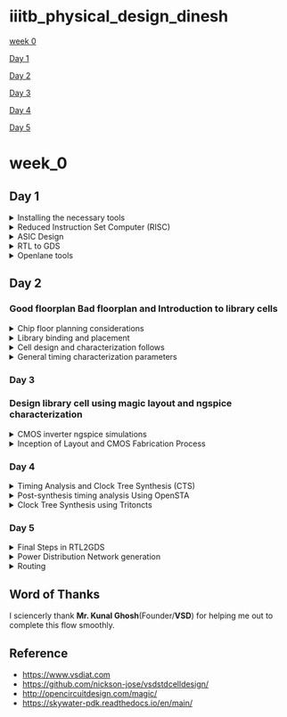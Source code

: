 # iiitb_physical_design_dinesh


[week 0](#week_0)

[Day 1](#day-1)

[Day 2](#day-2)

[Day 3](#day-3)

[Day 4](#day-4)

[Day 5](#day-5)


# week_0

## Day 1

<details>
 <summary> Installing the necessary tools </summary>


### **OpenSTA**

 I installed and built OpenSTA (including the needed packages) using the following commands:
 ```
sudo apt-get install cmake clang gcctcl swig bison flex
git clone https://github.com/The-OpenROAD-Project/OpenSTA.git
cd OpenSTA
mkdir build
cd build
cmake ..
make
```
Below is the screenshot showing sucessful installation:
![image](https://github.com/DINESHIIITB/Dinesh_iiitb_asic/assets/140998565/7ca9dc6e-e1b7-4d38-bcd9-60796a902546)


### **Openlane**

Prior to the installation of the OpenLane install the dependencies and packages using the command shown below :</br>
``` 
sudo apt-get update
sudo apt-get upgrade
sudo apt install -y build-essential python3 python3-venv python3-pip make git
```
Docker Installation :</br>
```
sudo apt install apt-transport-https ca-certificates curl software-properties-common
curl -fsSL https://download.docker.com/linux/ubuntu/gpg | sudo gpg --dearmor -o /usr/share/keyrings/docker-archive-keyring.gpg

echo "deb [arch=amd64 signed-by=/usr/share/keyrings/docker-archive-keyring.gpg] https://download.docker.com/linux/ubuntu $(lsb_release -cs) stable" | sudo tee /etc/apt/sources.list.d/docker.list > /dev/null

sudo apt update
sudo apt install docker-ce docker-ce-cli containerd.io
sudo docker run hello-world

sudo groupadd docker
sudo usermod -aG docker $USER
sudo reboot 


# Check for installation
sudo docker run hello-world
```

**Steps to install OpenLane, PDKs and Tools**</br>
```
cd $HOME
git clone https://github.com/The-OpenROAD-Project/OpenLane
cd OpenLane
make
make test
```
</details>


<details>
 <summary> Reduced Instruction Set Computer (RISC) </summary>


### Reduced Instruction Set Computer (RISC)

RISC-V is an open-source instruction set architecture (ISA).An instruction set architecture defines the set of instructions a processor can execute. RISC-V offers multiple base instruction sets (RV32I, RV64I, etc.) and optional standard extensions (e.g., M for integer multiplication/division, F for single-precision floating-point, D for double-precision floating-point, and more). This modularity allows designers to tailor the architecture to their specific needs.

Compilation: Use a C compiler (e.g., GCC, Clang) to compile the C source code into assembly code. The compiler translates the high-level C code into low-level assembly code that the hardware can understand.

Assembly: Assemble the generated assembly code using an assembler (e.g., GNU Assembler - GAS). The assembler converts the assembly code into machine code, which consists of binary instructions that the hardware can directly execute. The type of instructions depend on what type of hardware it is, if it is risc v then the instructions are also risc v.

Loading: Load the generated executable binary onto the target hardware. This can involve transferring the binary to a microcontroller, FPGA, or other hardware platform via appropriate interfaces (e.g., JTAG, USB, SD card).

Execution on Hardware: Run the program on the target hardware. The hardware's CPU fetches and executes the machine code instructions, carrying out the logic specified in the C source code.


![image](https://github.com/DINESHIIITB/iiitb_physical_design_dinesh/assets/140998565/f3d963b3-c93e-4e94-9d33-a852e837ab47)

![image](https://github.com/DINESHIIITB/iiitb_physical_design_dinesh/assets/140998565/c08f0252-fc86-4b41-868f-327212a3da2b)

</details>

<details>
 <summary> ASIC Design </summary>

### ASIC Designs

For ASIC design we require 

 1. EDA Tools : EDA tools are essential for ASIC design. These tools assist in various stages of the design process, including RTL design, simulation, synthesis, physical design, and verification. Some commonly used EDA tools include:
    * RTL Design Tools: Such as Cadence Encounter, Synopsys Design Compiler, or Xilinx Vivado for writing and simulating RTL code.
    * Simulation Tools: Tools like Cadence SimVision, Synopsys VCS, or ModelSim for simulating the ASIC's behavior before fabrication.
    * Synthesis Tools: Used to convert RTL code into gate-level netlists. Synopsys DC (Design Compiler) and Cadence Genus are examples.
    * Physical Design Tools: This includes Cadence Innovus, Synopsys IC Compiler, or Mentor Graphics Calibre for physical layout and optimization.
    * Verification Tools: Tools like Cadence Incisive, Synopsys VCS, or formal verification tools like Cadence JasperGold are used for verifying the design's correctness.
   
      * OPen EDA tools:
        1. QFLow
        2. OPenroad
        3. OPenlane

 2. Process Design Kits (PDKs): PDKs are essential sets of files and data provided by semiconductor foundries. They contain information about the manufacturing process, including transistor models, design rules, and technology files. ASIC designers use PDKs to ensure their designs are compatible with the foundry's manufacturing process.
      * SKY water 130nm PDK
      * ![image](https://github.com/DINESHIIITB/iiitb_physical_design_dinesh/assets/140998565/9eff7965-168b-43d3-83ef-84a7f6d20f2a)

 3. RTL (Register-Transfer Level) Design: RTL design is a critical aspect of ASIC design. You'll need to write RTL code using hardware description languages (HDLs) like VHDL or Verilog.
    * Sorces for RTL Design:
       * Librecores.org
       * OPencores.org
       * githhub


![image](https://github.com/DINESHIIITB/iiitb_physical_design_dinesh/assets/140998565/6312baa3-4225-4c02-810d-af8f313de0f0)

![image](https://github.com/DINESHIIITB/iiitb_physical_design_dinesh/assets/140998565/d56920d8-aa12-4a39-b85c-fb2677f563f3)

</details>

<details>
 <summary> RTL to GDS </summary>


![image](https://github.com/DINESHIIITB/iiitb_physical_design_dinesh/assets/140998565/9c724efe-34a6-4e24-b818-8297a0e4eb3e)

1. Synthesis: The RTL code is synthesized to generate a gate-level netlist using synthesis tools such as Cadence Genus, Synopsys Design Compiler, or similar tools. The gate-level netlist represents the design using logical gates, flip-flops, and other standard cells.

2. Floorplanning: Create a physical floorplan for your design, which defines the placement of different modules and cells on the silicon die. Proper floorplanning can significantly impact the ASIC's performance, power consumption, and manufacturability.

![image](https://github.com/DINESHIIITB/iiitb_physical_design_dinesh/assets/140998565/b69b48da-4b80-451a-8b2d-d7470b522de1)

![image](https://github.com/DINESHIIITB/iiitb_physical_design_dinesh/assets/140998565/a8ff07b6-b657-4a88-b650-ac83654c7255)

3. Placement: Based on the floorplan, use a place-and-route tool (e.g., Cadence Innovus, Synopsys ICC) to place the standard cells and modules on the chip's layout. This step also involves optimizing the placement for factors like power and signal integrity.

![image](https://github.com/DINESHIIITB/iiitb_physical_design_dinesh/assets/140998565/e2bed2d2-389c-4e23-b45e-983fab17b5c4)

4. Clock Tree Synthesis (CTS): Design and implement the clock distribution network to ensure proper clocking of the ASIC. Clock tree synthesis tools like Cadence Innovus or Synopsys IC Compiler can be used for this purpose.

![image](https://github.com/DINESHIIITB/iiitb_physical_design_dinesh/assets/140998565/29d3e2f4-e1bd-4cf6-851a-dec4f5c7fb9a)

5. Routing: After placement, the routing phase involves connecting the placed cells and modules with metal traces to establish the desired interconnections. The routing tool generates the detailed layout of the chip.

![image](https://github.com/DINESHIIITB/iiitb_physical_design_dinesh/assets/140998565/08145132-edf3-4b41-a3a1-54c98ab2bf44)

![image](https://github.com/DINESHIIITB/iiitb_physical_design_dinesh/assets/140998565/85e26eab-e126-4d17-aeed-17ed65cbe596)


6. Signoff:
   * Physical Verification: Perform various physical verification checks to ensure that the layout adheres to the design rules and manufacturing constraints. These checks include DRC (Design Rule Checking) and LVS (Layout vs. Schematic) checks.
   * Extraction: Extract parasitic information from the layout, which is used in subsequent steps for more accurate timing analysis.
   * Final Timing Closure: Re-run static timing analysis (STA) to ensure that the design still meets the required timing constraints, considering the parasitics from the extraction step. Iterate on placement and routing if necessary.

![image](https://github.com/DINESHIIITB/iiitb_physical_design_dinesh/assets/140998565/54272ca3-7de1-4a92-9310-10730a8dd5c9)


</details>


<details>
 <summary> Openlane tools </summary>

![image](https://github.com/DINESHIIITB/iiitb_physical_design_dinesh/assets/140998565/2f510c9b-197d-47da-bf38-2165e34622e5)

![image](https://github.com/DINESHIIITB/iiitb_physical_design_dinesh/assets/140998565/2ececf08-92b5-4c09-8fa7-97a80f4f4c97)

![image](https://github.com/DINESHIIITB/iiitb_physical_design_dinesh/assets/140998565/1f05a13d-c3cb-490a-9129-b14779933fbc)

![image](https://github.com/DINESHIIITB/iiitb_physical_design_dinesh/assets/140998565/bc21f175-2dc9-4e53-be3e-9598fd27c7f3)



![image](https://github.com/DINESHIIITB/iiitb_physical_design_dinesh/assets/140998565/399fb969-d135-4a94-b443-dd6bfe8ee563)

![image](https://github.com/DINESHIIITB/iiitb_physical_design_dinesh/assets/140998565/7dbff85b-b474-4933-a47e-f5bb179210c4)

![image](https://github.com/DINESHIIITB/iiitb_physical_design_dinesh/assets/140998565/1dfd2c20-95fc-4494-881a-53fb554639e2)

Labwork

ls -ltr ---> lists in chronological order
./flow.tcl ---> command says how the flow has to go

```
cd openlane
make mount
./flow.tcl -interactive
package require openlane 0.9
prep -design picorv32a
```

![image](https://github.com/DINESHIIITB/iiitb_physical_design_dinesh/assets/140998565/f14f6292-ba06-4468-b4cb-74236299b737)

![image](https://github.com/DINESHIIITB/iiitb_physical_design_dinesh/assets/140998565/7ee2709c-38dd-4c57-9f82-0820fdf43a91)

![image](https://github.com/DINESHIIITB/iiitb_physical_design_dinesh/assets/140998565/339464d8-cec4-48a0-82e5-75ca305b265b)

![image](https://github.com/DINESHIIITB/iiitb_physical_design_dinesh/assets/140998565/36ed8cb9-002d-4937-b85a-11fdcc20b63a)

</details>


## Day 2

### Good floorplan Bad floorplan and Introduction to library cells 

<details>
 <summary> Chip floor planning considerations </summary>

Netlist : A Netlist describes the connectivity of elcetronic design

![image](https://github.com/DINESHIIITB/iiitb_physical_design_dinesh/assets/140998565/9e132084-0c38-47fc-a208-6490c53bbf6a)

Core : A Core is the section of the chip where the fundamental logic of the design is placed

Die : A Die which consists  core is small specimen material specimen on which the fundamentals circuit is fabricated.

![image](https://github.com/DINESHIIITB/iiitb_physical_design_dinesh/assets/140998565/b80fc877-078e-4bc4-8439-ec0dcaf5a686)

 ```                       
 Utilization factor =    ( Area occupied by netlist)/ (Total area of the core)
                                           
 Aspect ratio =  Height/Width
```
                                          
![image](https://github.com/DINESHIIITB/iiitb_physical_design_dinesh/assets/140998565/0d22263a-e2e5-4131-a447-3a6e6582c913)

THe combinational logic can be divideed into two blocks with inputs and outputs and these blocks can be reused seperately or opgether whenver we want

![image](https://github.com/DINESHIIITB/iiitb_physical_design_dinesh/assets/140998565/b84ee19c-f57a-4835-81c6-056417c59392)

3. Pre placed cells :   Preplaced cells in integrated circuit (IC) design are static, preconfigured logic or functional units that are strategically positioned within the IC layout. Design engineers manually place these cells at precise locations on the chip's layout canvas. Importantly, these preplaced cells retain their fixed positions throughout subsequent stages of the IC design process, including placement and routing. Typically, these cells house intricate logic or specialized functional blocks that are essential to the chip's overall functionality. Examples of preplaced cells encompass memory modules, customized processors, analog circuitry, specialized accelerators, or licensed Intellectual Property (IP) components.
   
![image](https://github.com/DINESHIIITB/iiitb_physical_design_dinesh/assets/140998565/65afe218-3477-4994-9179-241ef37f9654)


Because of large distance between power and circuit the volatge at the circuit may enter undefind regions so to solve these problem we added decoupling capacitor parrallel to the circuit  to charge the circuit.

![image](https://github.com/DINESHIIITB/iiitb_physical_design_dinesh/assets/140998565/624a8570-03ac-48d6-9b68-4b3a4594584b)

![image](https://github.com/DINESHIIITB/iiitb_physical_design_dinesh/assets/140998565/818e86a1-d8e2-44dc-96ee-412fd0e515a9)

4.) Power Planning :

![image](https://github.com/DINESHIIITB/iiitb_physical_design_dinesh/assets/140998565/1da93907-ba9f-4b5d-bdf6-5619815c97bc)

![image](https://github.com/DINESHIIITB/iiitb_physical_design_dinesh/assets/140998565/955e3157-711c-451d-8bdc-f88ec866aad6)

Power has supplied from multiple points to solve this problem.

![image](https://github.com/DINESHIIITB/iiitb_physical_design_dinesh/assets/140998565/e5d45acc-6b27-4568-8716-0d916d18eeff)

5.) Pin Placement : Pin placement, also referred to as I/O (Input/Output) planning or pin assignment, stands as a pivotal facet of integrated circuit (IC) design. It encompasses the meticulous determination of where and how to assign pins or external connections on the chip package. The significance of precise pin placement resonates across functionality, manufacturability, and overall performance. Through judicious pin arrangement, the integrity of signals can be maintained, averting signal degradation and ensuring the accuracy of data transmission. Prudent pin placement can also play a role in managing thermal aspects within the device. By strategically positioning power and ground pins, effective heat dissipation can be achieved. A well-considered approach to pin placement contributes to the reliability of the electronic system, diminishing the risks associated with signal issues, overheating, and manufacturing discrepancies.

![image](https://github.com/DINESHIIITB/iiitb_physical_design_dinesh/assets/140998565/b72a824e-86dd-4c0b-bd83-67cdf9e0c746)

run_floorplan

![image](https://github.com/DINESHIIITB/iiitb_physical_design_dinesh/assets/140998565/b031b72f-66df-4df9-afce-49374b0be1be)

![image](https://github.com/DINESHIIITB/iiitb_physical_design_dinesh/assets/140998565/17626251-9e92-4d1f-a5f7-96af025e5f60)

![image](https://github.com/DINESHIIITB/iiitb_physical_design_dinesh/assets/140998565/8285c7d2-ca7c-4cb9-a2c0-1f6caa2b980d)

</details>



<details>
 <summary> Library binding and placement </summary>


Library contains following information:
1. Width and height of cells
2. the required conditon of particular cell
3. Delay information of cells
4. various sizes of same cells
 ![image](https://github.com/DINESHIIITB/iiitb_physical_design_dinesh/assets/140998565/b5c997d7-386f-4581-9aa7-0f2cf2dca2b0)


![image](https://github.com/DINESHIIITB/iiitb_physical_design_dinesh/assets/140998565/48e22baa-d19f-4506-9fa2-299804fe587b)

![image](https://github.com/DINESHIIITB/iiitb_physical_design_dinesh/assets/140998565/3e7d6d15-b14a-4104-a6ed-9e51d0adb308)

![image](https://github.com/DINESHIIITB/iiitb_physical_design_dinesh/assets/140998565/f8d8a911-7c98-49b7-9c71-51f524bbf893)


</details>



<details>
 <summary> Cell design and characterization follows </summary>

Introduction

In the realm of digital integrated circuit design, standard cells play a pivotal role. These standard cells are pre-designed and pre-characterized building blocks, encompassing logic gates, flip-flops, latches, and various digital components, readily available in libraries. This documentation outlines the key aspects of the Standard Cell Design and Characterization process.

Standard Cell Design Flow

The process of standard cell design unfolds as follows:

1. Inputs:
   * Process Design Kits (PDKs): Essential for understanding the fabrication process.
   * Design Rule Check (DRC) & Layout vs. Schematic (LVS) Rules: Ensure design compliance with manufacturing rules.
   * SPICE Models: Utilized for simulation and analysis.
   * Libraries: Containing standard cell definitions.
   * User-Defined Specifications: Tailoring the design to meet specific requirements.

2. Design Steps:
   * Circuit Design: Defining the logical behavior of the standard cell.
   * Layout Design: Crafted using techniques like Euler's path and stick diagrams.
   * Extraction of Parasitics: Identifying and quantifying parasitic elements.
   * Characterization: Assessing timing, noise, and power characteristics.

3. Outputs:
   * Circuit Description Language (CDL): A textual representation of the cell.
   * Layout Exchange Format (LEF): A format for sharing layout information.
   * GDSII: A standard file format for mask data.
   * Extracted SPICE Netlist (.cir): A file detailing the electrical components.
   * Timing, Noise, and Power .lib Files: Libraries with critical data for circuit optimization.

Standard Cell Characterization Flow

Characterization is the process of comprehensively evaluating electrical and performance characteristics of specific standard cells or library elements. It is crucial for understanding cell behavior under various operational conditions. The characterization process unfolds as follows:

1. Read in the Models and Tech Files: Gathering essential data and technology specifications.
2. Read Extracted SPICE Netlist: Accessing the electrical representation of the cell.
3. Recognize Behavior of the Cell: Understanding the cell's functionality.
4. Read the Subcircuits: Analyzing component subcircuits within the cell.
5. Attach Power Sources: Connecting power supplies to simulate real-world conditions.
6. Apply Stimulus to Characterization Setup: Providing input signals for testing.
7. Provide Necessary Output Capacitance Loads: Mimicking the load conditions.
8. Provide Necessary Simulation Commands: Configuring simulation settings.

For standard cell characterization, we recommend utilizing the open-source software, GUNA. This software streamlines the process by taking input from steps 1 to 8 and generates critical timing, noise, and power models. These models are indispensable for the precise design and optimization of digital circuits using standard cells.



</details>



<details>
 <summary> General timing characterization parameters </summary>

 #### Timing threshold Definitions

  1. slew_low_rise_thr: This is the threshold at which the rising signal (transition from low to high) reaches 20% of its full value.
  2. slew_high_rise_thr: This is the threshold at which the rising signal reaches 80% of its full value.
  3. slew_low_fall_thr: This is the threshold at which the falling signal (transition from high to low) reaches 20% of its full value.
  4. slew_high_fall_thr: This is the threshold at which the falling signal reaches 80% of its full value.
  5. in_rise_thr: This is the threshold for the input signal during its rising transition, typically set at 50% of its full value.
  6. in_fall_thr: This is the threshold for the input signal during its falling transition, also set at 50% of its full value.
  7. out_rise_thr: This is the threshold for the output signal during its rising transition, again set at 50% of its full value.
  8. out_fall_thr: This is the threshold for the output signal during its falling transition, also set at 50% of its full value.

* Propagation Delay:

Propagation delay is the time it takes for a change in an input signal to propagate through a digital circuit and reach 50% of its final value in the output signal. It is a critical parameter for assessing circuit performance and signal timing.

Mathematically, propagation delay can be expressed as:

 Propagation Delay = time(out_fall_thr) - time(in_rise_thr)
          * time(out_fall_thr) is the time when the output signal reaches 50% of its final value during its falling transition.
          *  time(in_rise_thr) is the time when the input signal reaches 50% of its final value during its rising transition.

* Transition Time:

Transition time refers to the duration it takes for a digital signal to change its voltage level from one logic state (e.g., logic low or 0) to another logic state (e.g., logic high or 1), or vice versa. Transition time is essential for assessing how quickly a signal can switch between logic states.

There are two types of transition times:

1. Fall Transition Time:
    Fall transition time measures the duration it takes for a signal to transition from a high voltage level to a low voltage level. It can be calculated as:
Fall Transition Time = time(slew_high_fall_thr) - time(slew_low_fall_thr)

     * time(slew_high_fall_thr) is the time when the falling signal reaches 80% of its final value.
     * time(slew_low_fall_thr) is the time when the falling signal reaches 20% of its final value.

2. Rise Transition Time:
Rise transition time measures the duration it takes for a signal to transition from a low voltage level to a high voltage level. It can be calculated as:

Rise Transition Time = time(slew_high_rise_thr) - time(slew_low_rise_thr)

    * time(slew_high_rise_thr) is the time when the rising signal reaches 80% of its final value.
    * time(slew_low_rise_thr) is the time when the rising signal reaches 20% of its final value.

</details>

### Day 3

### Design library cell using magic layout and ngspice characterization 

<details>
 <summary> CMOS inverter ngspice simulations </summary>


In this section, we will outline the process of creating a SPICE deck and conducting simulations for a CMOS inverter using NGSpice. The CMOS inverter consists of complementary metal-oxide-semiconductor (CMOS) components, including both p-type (PMOS) and n-type (NMOS) transistors.

### SPICE Deck Creation and Simulation for CMOS Inverter:

    SPICE Deck: A SPICE deck refers to the component connectivity, essentially a netlist, for the CMOS inverter. It defines how components are connected within the circuit.

    SPICE Deck Values: Specify the values for key parameters, such as W/L (Width/Length). For example, "0.375u/0.25u" indicates that the width is 375 nanometers, and the length is 250 nanometers. It's essential to note that PMOS transistors should have a wider width compared to NMOS transistors, often 2x or 3x wider. Gate and supply voltages are typically multiples of the length; for instance, the gate voltage might be set at 2.5 volts.

    Add Nodes: Surround each component in your circuit with nodes and assign unique names to these nodes. These node names are used in the SPICE netlist to identify and connect components properly.

Additional Notes:

    Width vs. Length: In CMOS technology, "width" refers to the length of the source and drain regions, while "length" denotes the distance between the source and drain. These parameters significantly impact the performance of transistors.

    PMOS and NMOS Sizing: PMOS transistors typically have slower carrier mobility (holes) compared to NMOS transistors (electrons). To achieve balanced rise and fall times in your CMOS inverter, the PMOS transistor should have a larger width, reducing its resistance and increasing mobility.

   * SPICE Deck netlsit description
     
 ![image](https://github.com/DINESHIIITB/iiitb_physical_design_dinesh/assets/140998565/87fad89f-75dc-4c0e-a44d-696ac694855e)

***syntax for PMOS and NMOS desription***
[component name] [drain] [gate] [source] [substrate] [transistor type] W=[width] L=[length]

 ***simulation commands***
.op --- is the start of SPICE simulation operation where Vin will be sweep from 0 to 2.5 with 0.5 steps
tsmc_025um_model.mod  ----  model file containing the technological parameters for the 0.25um NMOS and PMOS 

![image](https://github.com/DINESHIIITB/iiitb_physical_design_dinesh/assets/140998565/4c5384a4-f831-48fd-b4f4-8768f696e35f)

 Determining CMOS Switching Threshold Vm

The switching threshold, denoted as Vm, in CMOS circuits is a critical parameter that depends on several factors. It represents the input voltage (Vin) at which the output voltage (Vout) switches, signifying that both the PMOS and NMOS transistors are in saturation or turned on, leading to higher leakage current. Here are the key factors influencing the robustness of CMOS switching threshold Vm:

    Transistor Sizing: The relative sizes (width/length ratios, W/L) of PMOS and NMOS transistors play a significant role. If the PMOS transistor is larger (thicker) than the NMOS transistor, the CMOS circuit tends to have a higher switching threshold (e.g., 1.2V). Conversely, when the NMOS transistor is larger, the threshold voltage tends to be lower (e.g., 1V). This size relationship affects the balance of carrier mobility and resistance in the transistors.

    Saturation Region: The switching threshold occurs when both the PMOS and NMOS transistors are in the saturation region. In this state, both transistors are turned on, and there is a high likelihood of current flowing directly from the supply voltage (VDD) to ground (GND). This is often referred to as leakage current, and minimizing it is essential for power efficiency.

To find the switching threshold Vm during DC transfer analysis, the following SPICE simulation commands are used with a DC input of 2.5V, sweeping the input voltage from 0V to 2.5V in 0.05V steps:

plaintext

Vin in 0 2.5
*** Simulation Command ***
.op
.dc Vin 0 2.5 0.05


![image](https://github.com/DINESHIIITB/iiitb_physical_design_dinesh/assets/140998565/4ba84476-cc3a-4d0d-b322-c7ecb3f2988d)

#### Labs


Each cell that is placed on the layout is referred to as standard cell. Standard cells are pre-designed and pre-characterized logic gates, flip-flops, latches, and other digital components for which the definition is available in libraries.

Standard Cell Design Flow

Standard cell design flow involves the following:
* Inputs: PDKs, DRC & LVS rules, SPICE models, libraries, user-defined specifications
* Design steps: Circuit design, Layout design (Art of layout Euler's path and stick diagram), Extraction of parasitics, Characterization (timing, noise, power)
* Outputs: CDL (circuit description language), LEF, GDSII, extracted SPICE netlist (.cir), timing, noise and power .lib files

Standard Cell Characterization Flow

Characterization refers to the process of gathering and analyzing electrical and performance data for a specific cell or library element. The goal of characterization is to provide accurate and comprehensive information about how the cell behaves under various operating conditions. This information is essential for designing and optimizing digital circuits using these cells.

A typical standard cell characterization flow includes the following steps:
1. Read in the models and tech files
2. Read extracted spice netlist
3. Recognise behaviour of the cell
4. Read the subcircuits
5. Attach power sources
6. Apply stimulus to characterization setup
7. Provide necessary output capacitance loads
    Provide necessary simulation commands the opensource software called GUNA can be used for characterization. Steps 1-8 are fed into the GUNA software which generates timing, noise and power models.
   
#### Standard Cell Design Flow
      Inputs:
            * Process Design Kits (PDKs
            * Design Rule Check (DRC) & Layout vs. Schematic (LVS) rules.
            * SPICE models
            Libraries
            User-defined specifications
        Design Steps:
            Circuit design
            Layout design (Art of layout Euler's path and stick diagram)
            Extraction of parasitics
            Characterization (timing, noise, power)
        Outputs:
            Circuit Description Language (CDL)
            Layout Exchange Format (LEF)
            GDSII layout files
            Extracted SPICE netlist (.cir)
            Timing, noise, and power .lib files

    Standard Cell Characterization Flow
        Characterization Steps:
            Read in the models and tech files
            Read the extracted SPICE netlist
            Recognize the behavior of the cell
            Read the subcircuits
            Attach power sources
            Apply stimulus to the characterization setup
            Provide necessary output capacitance loads
            Provide necessary simulation commands
        Characterization Tool:
            The open-source software GUNA is recommended for characterization.
        Output:
            GUNA software generates timing, noise, and power models.


Each cell that is placed on the layout is referred to as standard cell. Standard cells are pre-designed and pre-characterized logic gates, flip-flops, latches, and other digital components for which the definition is available in libraries.

Standard Cell Design Flow

Standard cell design flow involves the following:

    Inputs: PDKs, DRC & LVS rules, SPICE models, libraries, user-defined specifications
    Design steps: Circuit design, Layout design (Art of layout Euler's path and stick diagram), Extraction of parasitics, Characterization (timing, noise, power)
    Outputs: CDL (circuit description language), LEF, GDSII, extracted SPICE netlist (.cir), timing, noise and power .lib files

Standard Cell Characterization Flow

Characterization refers to the process of gathering and analyzing electrical and performance data for a specific cell or library element. The goal of characterization is to provide accurate and comprehensive information about how the cell behaves under various operating conditions. This information is essential for designing and optimizing digital circuits using these cells.

A typical standard cell characterization flow includes the following steps:
1. Read in the models and tech files
2. Read extracted spice netlist
3. Recognise behaviour of the cell
4. Read the subcircuits
5. Attach power sources
6. Apply stimulus to characterization setup
7. Provide necessary output capacitance loads
     Provide necessary simulation commands the opensource software called GUNA can be used for characterization. Steps 1-8 are fed into the GUNA software which generates timing, noise and power models.

Standard Cell Design and Characterization

Introduction

In the realm of digital integrated circuit design, standard cells play a pivotal role. These standard cells are pre-designed and pre-characterized building blocks, encompassing logic gates, flip-flops, latches, and various digital components, readily available in libraries. This documentation outlines the key aspects of the Standard Cell Design and Characterization process.

Standard Cell Design Flow

The process of standard cell design unfolds as follows:

Inputs:
    * Process Design Kits (PDKs): Essential for understanding the fabrication process.
    * Design Rule Check (DRC) & Layout vs. Schematic (LVS) Rules: Ensure design compliance with manufacturing rules.
    SPICE Models: Utilized for simulation and analysis.
    Libraries: Containing standard cell definitions.
    User-Defined Specifications: Tailoring the design to meet specific requirements.

Design Steps:

    Circuit Design: Defining the logical behavior of the standard cell.
    Layout Design: Crafted using techniques like Euler's path and stick diagrams.
    Extraction of Parasitics: Identifying and quantifying parasitic elements.
    Characterization: Assessing timing, noise, and power characteristics.

Outputs:

    Circuit Description Language (CDL): A textual representation of the cell.
    Layout Exchange Format (LEF): A format for sharing layout information.
    GDSII: A standard file format for mask data.
    Extracted SPICE Netlist (.cir): A file detailing the electrical components.
    Timing, Noise, and Power .lib Files: Libraries with critical data for circuit optimization.

Standard Cell Characterization Flow

Characterization is the process of comprehensively evaluating electrical and performance characteristics of specific standard cells or library elements. It is crucial for understanding cell behavior under various operational conditions. The characterization process unfolds as follows:

    Read in the Models and Tech Files: Gathering essential data and technology specifications.
    Read Extracted SPICE Netlist: Accessing the electrical representation of the cell.
    Recognize Behavior of the Cell: Understanding the cell's functionality.
    Read the Subcircuits: Analyzing component subcircuits within the cell.
    Attach Power Sources: Connecting power supplies to simulate real-world conditions.
    Apply Stimulus to Characterization Setup: Providing input signals for testing.
    Provide Necessary Output Capacitance Loads: Mimicking the load conditions.
    Provide Necessary Simulation Commands: Configuring simulation settings.

For standard cell characterization, we recommend utilizing the open-source software, GUNA. This software streamlines the process by taking input from steps 1 to 8 and generates critical timing, noise, and power models. These models are indispensable for the precise design and optimization of digital circuits using standard cells.



1. slew_low_rise_thr: This is the threshold at which the rising signal (transition from low to high) reaches 20% of its full value.
2. slew_high_rise_thr: This is the threshold at which the rising signal reaches 80% of its full value.
3. slew_low_fall_thr: This is the threshold at which the falling signal (transition from high to low) reaches 20% of its full value.
4. slew_high_fall_thr: This is the threshold at which the falling signal reaches 80% of its full value.
5. in_rise_thr: This is the threshold for the input signal during its rising transition, typically set at 50% of its full value.
6. in_fall_thr: This is the threshold for the input signal during its falling transition, also set at 50% of its full value.
7. out_rise_thr: This is the threshold for the output signal during its rising transition, again set at 50% of its full value.
8. out_fall_thr: This is the threshold for the output signal during its falling transition, also set at 50% of its full value.

These thresholds are crucial for timing analysis in digital circuits. They help determine when signals have transitioned to specific voltage levels, which is essential for proper circuit operation and signal integrity.


Propagation Delay:
Propagation delay is the time it takes for a change in an input signal to propagate through a digital circuit and reach 50% of its final value in the output signal. It is a critical parameter for assessing circuit performance and signal timing.

Mathematically, propagation delay can be expressed as:

Propagation Delay = time(out_fall_thr) - time(in_rise_thr)

* time(out_fall_thr) is the time when the output signal reaches 50% of its final value during its falling transition.
* time(in_rise_thr) is the time when the input signal reaches 50% of its final value during its rising transition.

Transition Time:
Transition time refers to the duration it takes for a digital signal to change its voltage level from one logic state (e.g., logic low or 0) to another logic state (e.g., logic high or 1), or vice versa. Transition time is essential for assessing how quickly a signal can switch between logic states.

There are two types of transition times:

1. Fall Transition Time:
Fall transition time measures the duration it takes for a signal to transition from a high voltage level to a low voltage level. It can be calculated as:

Fall Transition Time = time(slew_high_fall_thr) - time(slew_low_fall_thr)

* time(slew_high_fall_thr) is the time when the falling signal reaches 80% of its final value.
* time(slew_low_fall_thr) is the time when the falling signal reaches 20% of its final value.

2. Rise Transition Time:
Rise transition time measures the duration it takes for a signal to transition from a low voltage level to a high voltage level. It can be calculated as:


    Rise Transition Time = time(slew_high_rise_thr) - time(slew_low_rise_thr)

* time(slew_high_rise_thr) is the time when the rising signal reaches 80% of its final value.
* time(slew_low_rise_thr) is the time when the rising signal reaches 20% of its final value.

These parameters are vital for assessing the speed and performance of digital circuits and are critical in ensuring that signals switch reliably and within specified timing constraints.

CMOS inverter ngspice simulations

SPICE Deck creation and simulation for CMOS Inverter:

    SPICE deck = component connectivity (basically a netlist) of the CMOS inverter.
    SPICE deck values = value for W/L (0.375u/0.25u means width is 375nm and lengthis 250nm). PMOS should be wider in width(2x or 3x) than NMOS. The gate and supply voltages are normally a multiple of length (in the example, gate voltage can be 2.5V)
    Add nodes to surround each component and name it. This will be used in SPICE to identify a component.

Notes:

    Width is the length of source and drain. Length is the distance between source and drain.
    PMOS hole carrier is slower than NMOS electron carrier mobility, so to match the rise and fall time PMOS must be thicker (less resistance thus higher mobility) than NMOS.


CMOS Inverter NGSpice Simulations

In this section, we will outline the process of creating a SPICE deck and conducting simulations for a CMOS inverter using NGSpice. The CMOS inverter consists of complementary metal-oxide-semiconductor (CMOS) components, including both p-type (PMOS) and n-type (NMOS) transistors.

SPICE Deck Creation and Simulation for CMOS Inverter:

    SPICE Deck: A SPICE deck refers to the component connectivity, essentially a netlist, for the CMOS inverter. It defines how components are connected within the circuit.

    SPICE Deck Values: Specify the values for key parameters, such as W/L (Width/Length). For example, "0.375u/0.25u" indicates that the width is 375 nanometers, and the length is 250 nanometers. It's essential to note that PMOS transistors should have a wider width compared to NMOS transistors, often 2x or 3x wider. Gate and supply voltages are typically multiples of the length; for instance, the gate voltage might be set at 2.5 volts.

    Add Nodes: Surround each component in your circuit with nodes and assign unique names to these nodes. These node names are used in the SPICE netlist to identify and connect components properly.

Additional Notes:

    Width vs. Length: In CMOS technology, "width" refers to the length of the source and drain regions, while "length" denotes the distance between the source and drain. These parameters significantly impact the performance of transistors.

    PMOS and NMOS Sizing: PMOS transistors typically have slower carrier mobility (holes) compared to NMOS transistors (electrons). To achieve balanced rise and fall times in your CMOS inverter, the PMOS transistor should have a larger width, reducing its resistance and increasing mobility.

This approach ensures proper operation and desired characteristics for your CMOS inverter circuit during NGSpice simulations.
User
Switching Threshold Vm CMOS robustness depends on:

    Switching threshold = Vin is equal to Vout. This the point where both PMOS and NMOS is in saturation or kind of turned on, and leakage current is high. If PMOS is thicker than NMOS, the CMOS will have higher switching threshold (1.2V vs 1V) while threshold will be lower when NMOS becomes thicker.
    At this point, both the transistors are in saturation region, means both are turned on and have high chances of current flowing driectly from VDD to Ground called Leakage current.

DC transfer analysis is used for finding switching threshold. SPICE DC analysis below uses DC input of 2.5V. Simulation operation is DC sweep from 0V to 2.5V by 0.05V steps:

Vin in 0 2.5
*** Simulation Command ***
.op
.dc Vin 0 2.5 0.05


Determining CMOS Switching Threshold Vm

The switching threshold, denoted as Vm, in CMOS circuits is a critical parameter that depends on several factors. It represents the input voltage (Vin) at which the output voltage (Vout) switches, signifying that both the PMOS and NMOS transistors are in saturation or turned on, leading to higher leakage current. Here are the key factors influencing the robustness of CMOS switching threshold Vm:

    Transistor Sizing: The relative sizes (width/length ratios, W/L) of PMOS and NMOS transistors play a significant role. If the PMOS transistor is larger (thicker) than the NMOS transistor, the CMOS circuit tends to have a higher switching threshold (e.g., 1.2V). Conversely, when the NMOS transistor is larger, the threshold voltage tends to be lower (e.g., 1V). This size relationship affects the balance of carrier mobility and resistance in the transistors.

    Saturation Region: The switching threshold occurs when both the PMOS and NMOS transistors are in the saturation region. In this state, both transistors are turned on, and there is a high likelihood of current flowing directly from the supply voltage (VDD) to ground (GND). This is often referred to as leakage current, and minimizing it is essential for power efficiency.

To find the switching threshold Vm during DC transfer analysis, the following SPICE simulation commands are used with a DC input of 2.5V, sweeping the input voltage from 0V to 2.5V in 0.05V steps:

Vin in 0 2.5
*** Simulation Command ***
.op
.dc Vin 0 2.5 0.05

This simulation process helps determine the precise voltage point at which the CMOS circuit transitions from one logic state to another, facilitating robust and efficient digital circuit design.
User

Clone Required Files:

 First, clone the required mag files and spicemodels of inverter,pmos and nmos sky130. 
 The command to clone files from github link is:
```
git clone https://github.com/nickson-jose/vsdstdcelldesign.git
```

once I run this command, it will create vsdstdcelldesign folder in openlane directory.

Inorder to open the mag file and run magic go to the directory

For layout we run magic command

magic -T sky130A.tech sky130_inv.mag &

Cloning and Running Magic for Sky130 Inverter Layout

To work with the Sky130 inverter layout using the Magic tool, follow these steps:

Clone Required Files:
First, clone the required Mag (Magic layout files) and Spice Models for the inverter, PMOS, and NMOS from the GitHub repository using the following command:


git clone https://github.com/nickson-jose/vsdstdcelldesign.git

This command will create a vsdstdcelldesign folder within your openlane directory.

Open Magic Tool:
Navigate to the directory where the layout files are located. In your case, it's likely within the vsdstdcelldesign folder. To open the Magic tool, run the following command:

bash

magic -T sky130A.tech sky130_inv.mag &

    -T sky130A.tech specifies the technology file, which defines the parameters and rules for the Sky130 process.
    sky130_inv.mag is the layout file for the inverter.

The ampersand (&) at the end of the command allows you to keep the command line free for further use while Magic runs in the background.

Inspect Layout:
After running the above command, the Magic window should open, displaying the layout of the inverter. You can use Magic's features to inspect, modify, and analyze the layout as needed.

![image](https://github.com/DINESHIIITB/iiitb_physical_design_dinesh/assets/140998565/05fd9056-5879-4643-ae8e-2104f5b15f20)



</details>

<details>
 <summary> Inception of Layout and CMOS Fabrication Process </summary>

![image](https://github.com/DINESHIIITB/iiitb_physical_design_dinesh/assets/140998565/ec6dada8-066b-4c6a-b1fe-54d22897477c)

![image](https://github.com/DINESHIIITB/iiitb_physical_design_dinesh/assets/140998565/12308d20-c673-42a8-a7bc-4109dc8b6d03)

![image](https://github.com/DINESHIIITB/iiitb_physical_design_dinesh/assets/140998565/b37370bd-a004-4652-9f80-89584e96500a)

![image](https://github.com/DINESHIIITB/iiitb_physical_design_dinesh/assets/140998565/77a6edaf-2b64-4f6d-bf91-7e6a71597f98)

![image](https://github.com/DINESHIIITB/iiitb_physical_design_dinesh/assets/140998565/818989ba-25db-474a-9f53-bd1c41d278d5)

![image](https://github.com/DINESHIIITB/iiitb_physical_design_dinesh/assets/140998565/53fc6fbd-7181-482c-af97-803495206834)

![image](https://github.com/DINESHIIITB/iiitb_physical_design_dinesh/assets/140998565/1d5360a0-6760-4ba7-a420-093cb31c1868)

![image](https://github.com/DINESHIIITB/iiitb_physical_design_dinesh/assets/140998565/599c4af1-2ff7-429c-a188-39daba1c8ed7)

![image](https://github.com/DINESHIIITB/iiitb_physical_design_dinesh/assets/140998565/2355141d-b05c-4423-a536-0f4336455d1e)

![image](https://github.com/DINESHIIITB/iiitb_physical_design_dinesh/assets/140998565/e5ce8212-1bbe-4bc0-9c19-a4bfbff56779)

![image](https://github.com/DINESHIIITB/iiitb_physical_design_dinesh/assets/140998565/7e016e74-8870-4c4b-b60c-6f3de44aecca)

![image](https://github.com/DINESHIIITB/iiitb_physical_design_dinesh/assets/140998565/6aabcdda-8e21-4d6d-84a6-788caef6c1cb)


</details>

### Day 4

<details>
 <summary> Timing Analysis and Clock Tree Synthesis (CTS)  </summary>

#### Standard Cell LEF generation

To create a custom standard cell, you should adhere to the following guidelines:
1. Ensure that the input and output ports are positioned at the intersection of horizontal and vertical tracks.
2. Make sure that the width and height of the standard cell are both odd multiples of the horizontal track pitch and vertical track pitch.

![image](https://github.com/DINESHIIITB/iiitb_physical_design_dinesh/assets/140998565/e25b1545-0113-4651-be74-0a154c579424)

![image](https://github.com/DINESHIIITB/iiitb_physical_design_dinesh/assets/140998565/9f7389dd-70c6-40f1-b786-62df9debf0e8)


To define a port for a standard cell in the Magic layout tool, you can follow these steps:
1. In the Magic Layout window, start by sourcing the .mag file for your design, such as an inverter.
2. Go to the "Edit" menu and select "Text." This action will open a dialogue box for text editing.
3. When you double-click the 'S' key at the I/O labels on the layout, the text will automatically adopt the string name and size of the label.
4. Make sure to check the "Port enable" checkbox, and ensure that the "Default" checkbox is unchecked, as shown in the figure.

These steps will help you define a port for your macro cell when working with LEF files in Magic.
![image](https://github.com/DINESHIIITB/iiitb_physical_design_dinesh/assets/140998565/2e5795dd-04a9-481c-9772-c5c6ac04b437)


Setting  port class and port use attributes for layout:
* Select port A in magic:
port class input
port use signal

* Select Y area
port class output
port use signal

* Select VPWR area
port class inout
port use power

* Select VGND area
port class inout
port use ground


![image](https://github.com/DINESHIIITB/iiitb_physical_design_dinesh/assets/140998565/ab1f2794-173b-4067-b986-fd33edc5e3de)

![image](https://github.com/DINESHIIITB/iiitb_physical_design_dinesh/assets/140998565/898022f9-729d-4569-8ab8-7fa144438783)

![image](https://github.com/DINESHIIITB/iiitb_physical_design_dinesh/assets/140998565/c0dc2345-b727-4464-9b39-71f1f39a0727)


Lef Extraction: 
1. Using the Tkcon window, assign the name "sky130_vsdinv.mag" to your custom cell.
2. To generate the LEF file, execute the command: "lef write."
3. This action will result in the creation of the "sky130_vsdinv.lef" file.

![image](https://github.com/DINESHIIITB/iiitb_physical_design_dinesh/assets/140998565/755710e1-ada3-4cfc-bc6e-1c3c7d8c2278)

![image](https://github.com/DINESHIIITB/iiitb_physical_design_dinesh/assets/140998565/266a05fe-9030-42fe-b380-639918a8e85d)


#### To include a custom standard cell in an ASIC design, you can follow these steps:

1. Create the Custom Standard Cell:
        Design your custom standard cell, such as an inverter, using a layout editor like Magic or your preferred ASIC design tool.
2. Copy Library Files:
        Locate the necessary library files (LEF and LIB files) related to your custom cell and the standard cell library. In your case, you mentioned these files: "sky130_fd_sc_hd_typical.lib," "sky130_fd_sc_hd_slow.lib," and "sky130_fd_sc_hd_fast.lib."
3. Copy these library files along with your custom cell LEF file to a suitable directory, typically referred to as your ASIC design project's "src" folder.
4. Modify config.tcl:
         Open the "config.tcl" file in your ASIC design project.
Add or modify the library definitions to include the paths to your custom cell library files and your custom cell's LEF file. 

![image](https://github.com/DINESHIIITB/iiitb_physical_design_dinesh/assets/140998565/cacc2630-8790-41da-9f1f-dad5de2e9be1)


To integrate standard cell in openlane flow after make mount , perform following commands:
```
prep -design picorv32a -tag RUN_2023.09.09_20.37.18 -overwrite 
set lefs [glob $::env(DESIGN_DIR)/src/*.lef]
add_lefs -src $lefs
run_synthesis
```

![image](https://github.com/DINESHIIITB/iiitb_physical_design_dinesh/assets/140998565/15f42b05-0536-42ed-a77e-3ccfd7e9b654)

![image](https://github.com/DINESHIIITB/iiitb_physical_design_dinesh/assets/140998565/ade7c5b5-7e24-4747-a4ed-f68bd19d4d29)

![image](https://github.com/DINESHIIITB/iiitb_physical_design_dinesh/assets/140998565/89739593-0672-42a3-8496-178178ad9cd0)


#### Delay Tables

In VLSI design, "delay tables" are essential tools. They encapsulate how a cell behaves in terms of timing.
Delay, a pivotal parameter, hinges on input transition and load conditions. Even identical cells can exhibit varying delays, as seen when placed at the end of long or short wires.To ensure signal integrity while inserting buffers, engineers maintain consistent sizing across buffer levels. However, buffer delays can differ based on the load. Delay tables, essentially 2D arrays, store values tied to input slew, load capacitance, and buffer sizes. They serve as vital timing models.
In design, the algorithm uses these tables, computing buffer delays with input and load data. When exact data is absent, interpolation techniques estimate delays, ensuring the design meets performance criteria.

![image](https://github.com/DINESHIIITB/iiitb_physical_design_dinesh/assets/140998565/82b4590d-32c4-4a17-a416-aebdda9b4c86)

![image](https://github.com/DINESHIIITB/iiitb_physical_design_dinesh/assets/140998565/6a45f2be-c941-43f5-b93a-90285aed1191)



![image](https://github.com/DINESHIIITB/iiitb_physical_design_dinesh/assets/140998565/b6be5fc6-8e9c-42d1-8eed-fceff6e368d4)


</details>


<details>
 <summary> Post-synthesis timing analysis Using OpenSTA  </summary>

![image](https://github.com/DINESHIIITB/iiitb_physical_design_dinesh/assets/140998565/8a0f7584-469a-428d-94cc-b30472213f7c)


ChatGPT

The setup timing analysis equation can be expressed as:

Θ < T - S - SU

Where:

    Θ represents the combinational delay, encompassing the clock-to-Q delay of the launching flip-flop and the internal propagation delay of all gates between the launch and capture flip-flops.

    T stands for the time period, often referred to as the required time.

    S signifies the setup time. To illustrate, it's crucial to ensure that the signal settles at the midpoint (input of Mux 2) before the clock transitions to 1. This necessitates considering the delay introduced by Mux 1, which represents the setup time.

![image](https://github.com/DINESHIIITB/iiitb_physical_design_dinesh/assets/140998565/1ca6d5fe-715c-4173-a765-f03e9f21b11a)

"SU" denotes setup uncertainty, a factor influenced by clock jitter, which represents temporary variations in the clock period. These variations stem from non-idealities within the PLL (Phase-Locked Loop) or clock source.

To perform timing analysis outside the openLANE flow, you will utilize the OpenSTA tool. This analysis necessitates the presence of a configuration file named "pre_sta.conf." To invoke OpenSTA independently, you can execute the following command:
```
sta pre_sta.conf
```
dc file for OpenSTA is modified like this:

base.sdc is located in vsdstdcelldesigns/extras directory. So, I copied it into our design folder using

```
cp my_base.sdc /home/dinesh/OpenLane/designs/picorv32a/src/  
```
![image](https://github.com/DINESHIIITB/iiitb_physical_design_dinesh/assets/140998565/710e4c35-d898-4ba6-8a84-616b4d7d65e5)

During the placement stage of the design flow, the clock is treated as ideal because it propagates only once we reach the Clock Tree Synthesis (CTS) phase. Therefore, before CTS, only the setup slack is taken into account.

* Setup Time: This is the minimum duration required for data to stabilize before the active edge of the clock, ensuring proper capture.
* Setup Slack: It's calculated as the data required time minus the data arrival time.

The clock is generated by a PLL (Phase-Locked Loop) that includes various circuit components and logic. Clock generation can exhibit variations depending on the specific circuitry involved. These variations collectively constitute what we call "clock uncertainty," where jitter is one of the key factors. Clock uncertainty acknowledges the possibility that the clock may not arrive precisely at its intended time, introducing deviations. This uncertainty encompasses concepts like skew, jitter, and margin.

 * Clock Jitter: This refers to the deviation of a clock edge from its original position.

From the timing report, it becomes evident that improving slack can be achieved by upsizing cells, which involves replacing them with higher drive strength cells. This change can yield significant improvements in slack values.


</details>

<details>
 <summary> Clock Tree Synthesis using Tritoncts </summary>

 The primary objective of constructing a clock tree is to ensure that the clock signal reaches every element while maintaining zero clock skew. A common technique in Clock Tree Synthesis (CTS) is the utilization of H-tree methodology.

Before initiating a CTS run with the TritonCTS tool, it's crucial to acknowledge that previous attempts to reduce slack may have led to modifications in the netlist through cell replacement techniques. Consequently, it becomes necessary to adjust the Verilog file using the "write_verilog" command. During this phase, the goal is to propagate the clock effectively, ensuring it reaches all clock pins from the source with minimal skew and insertion delay.

To achieve this, H-tree implementation using the midpoint strategy is often employed.

* Balanced Tree CTS: This approach distributes the clock signal in a balanced manner, often resembling a binary tree structure. Its aim is to provide roughly equal path lengths to all clock sinks (typically flip-flops), thereby minimizing clock skew. While it is straightforward to implement and analyze, it may not be the most power-efficient solution.
* H-tree CTS: In contrast, H-tree CTS employs a hierarchical tree structure that resembles the letter "H." It excels in distributing clock signals across large chip areas. The hierarchical nature of the tree aids in reducing clock skew and optimizing power consumption.


![image](https://github.com/DINESHIIITB/iiitb_physical_design_dinesh/assets/140998565/a887b779-63d0-4fee-a600-940a429322b2)

* Star CTS: This approach radiates the clock signal from a single central point to all flip-flops, resembling a star configuration. It simplifies clock distribution and reduces clock skew but may demand more buffers near the source.
* Global-Local CTS: Global-Local CTS combines elements of both star and tree topologies. The global clock tree caters to major clock domains, while local trees serve individual domains. It strikes a balance between chip-wide and domain-specific clocking needs.
* Mesh CTS: In mesh CTS, clock wires form a grid, with each flip-flop connecting to the nearest clock wire. This structure suits structured designs like memory arrays, offering a balance between simplicity and skew minimization.
* Adaptive CTS: Adaptive CTS dynamically adjusts the clock tree based on timing and congestion constraints. It provides flexibility but may entail a more intricate implementation.


#### Cross talk
Crosstalk refers to interference caused by the electric or magnetic fields of one signal affecting an adjacent circuit in telecommunications. When electromagnetic fields from different signals overlap, it leads to unwanted interference known as electromagnetic interference (EMI). Crosstalk can occur in structured cabling, integrated circuit design, audio electronics, and various connectivity systems.

For instance, when two wires carrying different signals are in close proximity, their currents create magnetic fields that induce a weaker signal in the neighboring wire.
                * Impact: In VLSI design, crosstalk is a significant concern due to the high component density on a chip. Uncontrolled crosstalk can result in data corruption,                       timing issues, and increased power consumption.
                
                * Mitigation: VLSI designers employ techniques to mitigate crosstalk, including optimizing layout and routing, using shielding, implementing effective clock                         distribution strategies, and utilizing clock gating to reduce power consumption during idle logic states.
                
![image](https://github.com/DINESHIIITB/iiitb_physical_design_dinesh/assets/140998565/04ae4dfa-e86e-41aa-866c-0d9eb7d71168)

* Clock Net Shielding: Shielding is employed to prevent glitches. Shields are connected to VDD or GND and remain static. In VLSI design, shielding techniques isolate the clock network from other signals, reducing interference risk. This involves dedicated routing layers, clock tree synthesis, and buffer insertion for efficient clock distribution.

* Clock Domain Isolation: VLSI designs feature multiple clock domains. Shielding and precise clock gating prevent cross-domain signal propagation, averting metastability problems and preserving synchronization.

![image](https://github.com/DINESHIIITB/iiitb_physical_design_dinesh/assets/140998565/7ba11983-0b1a-4b3e-ab69-e61d95ef7dc3)




</details>




### Day 5


<details>
 <summary> Final Steps in RTL2GDS  </summary>

 ### Maze Routing and Lee's Algorithm

Routing is a crucial step in electronic design, where the goal is to establish physical connections between two pins while ensuring a valid and efficient path. Various algorithms have been developed for routing tasks, and one notable approach is the Maze Routing algorithm, which includes Lee's Algorithm.

In the Maze Routing algorithm, a grid, akin to the one used during cell customization, is employed to facilitate routing. This approach begins with two key points: the source and the target. The Lee algorithm, a specific instance of Maze Routing, leverages this grid to identify the shortest and most optimal route between these two points.

The algorithm operates by assigning labels to neighboring grid cells around the source, incrementing these labels progressively from 1 until it reaches the target (e.g., from 1 to 7). During this process, various paths may emerge, including L-shaped and zigzag-shaped routes. Lee's Algorithm is designed to prioritize selecting the best path, often favoring L-shaped routes over zigzags. In cases where L-shaped paths are not available, the algorithm may resort to zigzag routes. This approach proves particularly valuable for tackling global routing tasks.

However, it's essential to acknowledge that the Lee algorithm has its limitations. It essentially constructs a maze and then numbers its cells from the source to the target. While effective for routing between two pins, it can become time-consuming when dealing with a large number of pins or complex layouts. In such scenarios, alternative routing algorithms designed to address similar challenges may be more efficient and practical.

In summary, Maze Routing, with Lee's Algorithm as one of its representatives, is a valuable approach for solving routing problems by finding optimal paths between source and target pins. Nonetheless, it's important to consider the specific requirements and complexity of the routing task to determine the most suitable algorithm for the job.

![image](https://github.com/DINESHIIITB/iiitb_physical_design_dinesh/assets/140998565/f21b2b68-3bf4-4f58-9668-456dde193305)

![image](https://github.com/DINESHIIITB/iiitb_physical_design_dinesh/assets/140998565/1f618de9-ea81-47c6-a0c7-d09673ba5b4e)

* Design Rules for Physical Wires:

    * Minimum Width of the Wire: This rule specifies the smallest permissible width for a wire in the design. Ensuring that wires meet this minimum width is essential for guaranteeing signal integrity, power distribution, and manufacturability.

    * Minimum Spacing Between the Wires: DRC defines the minimum separation allowed between adjacent wires. Adhering to this rule helps prevent issues like crosstalk and short circuits caused by wires being too close to each other.

    * Minimum Pitch of the Wire: The pitch of a wire refers to the center-to-center spacing between identical wires in a regular pattern. DRC sets a minimum pitch requirement to optimize chip density and maintain manufacturability.

* Solving Signal Short Violations:

In cases where DRC identifies signal short violations, a common technique is to use additional metal layers. This involves routing wires on an upper metal layer to address the violation. Key considerations include:
* Metal Layer Selection: Choosing the appropriate metal layer to reroute the wire to, ensuring it does not interfere with other design elements.

* Via Rules: DRC also checks the design's via rules, including the via width and via spacing. Via rules govern how vias (connections between different metal layers) should be designed and placed to maintain signal integrity and avoid manufacturing issues.

</details>


<details>
 <summary> Power Distribution Network generation </summary>

In OpenLANE, the process of generating the Power Distribution Network (PDN) differs from the general ASIC (Application-Specific Integrated Circuit) design flow. Unlike the traditional flow, PDN generation is not part of the floorplan phase. Instead, it occurs after Clock Tree Synthesis (CTS) and post-CTS Static Timing Analysis (STA).

To check whether the PDN has been created, you can verify the current design environment variable using the following command:
```
echo $::env(CURRENT_DEF)
```
This command will display the current design definition (DEF) file that is being used in your OpenLANE session. If a PDN has been generated for your design, it will be reflected in the DEF file.

Here are the steps involved in generating the PDN in OpenLANE:
1. Prepare the Design:
    Use the prep command to prepare your design. In this example, the design is named "picorv32a," and a specific tag "Run 12.07.10.11" is used for version control or tracking purposes:

``` 
prep -design picorv32a -tag "Run-------"
```
Generate the Power Distribution Network (PDN):
After the design is prepared, you can proceed to generate the PDN using the gen_pdn command:

```
gen_pdn
```
The gen_pdn command initiates the generation of the Power Distribution Network, ensuring that power is distributed efficiently and reliably throughout the chip.


![image](https://github.com/DINESHIIITB/iiitb_physical_design_dinesh/assets/140998565/519ac8f4-b4a2-447b-bd6b-184f62891d2e)

Layout in magic tool post routing:
![image](https://github.com/DINESHIIITB/iiitb_physical_design_dinesh/assets/140998565/e71b218c-a58b-4915-adbd-71961885b9bb)


</details>


<details>
 <summary> Routing </summary>

#### Routing Stages in Electronic Design Automation (EDA) Tools

In the field of Electronic Design Automation (EDA) tools, routing processes, such as those in OpenLANE and commercial EDA tools, are highly complex due to the vast design space. To manage this complexity, the routing procedure is typically divided into two distinct stages: Global Routing and Detailed Routing. These stages are handled by specific routing engines.

1. Global Routing:
In the initial Global Routing stage, the routing region is divided into rectangular grid cells and represented as a coarse 3D routing graph. This task is efficiently executed by the "FASTE ROUTE" engine. The primary goal of Global Routing is to create a high-level routing plan for the chip.

2 .Detailed Routing:
The subsequent Detailed Routing stage involves working at a finer grid granularity and employing routing guides to implement the physical wiring. This stage is managed by the "tritonRoute" engine. While "Fast Route" generates initial routing guides, "Triton Route" refines the routing further. It utilizes the information obtained from Global Routing and applies various strategies and optimizations to find the most optimal paths for connecting the pins.

Key Features of TritonRoute:

1. Initiating Detailed Routing: TritonRoute serves as the starting point for the detailed routing process, laying the foundation for subsequent routing steps.
2. Adherence to Pre-Processed Route Guides: TritonRoute places significant emphasis on following pre-processed route guides, which involves several actions:
3. Initial Route Guide Analysis: TritonRoute carefully analyzes the directions specified in the preferred route guides. If any non-directional routing guides are identified, it breaks them down into unit widths for routing clarity.
4. Guide Splitting: In cases where non-directional routing guides are encountered, TritonRoute divides them into unit widths to facilitate the routing process.
5. Guide Merging: TritonRoute streamlines routing by merging guides that are orthogonal or touching the preferred guides.
6. Guide Bridging: When TritonRoute encounters guides that run parallel to the preferred routing guides, it utilizes an additional layer to bridge them, ensuring efficient routing within the preprocessed guides.

Assumption of Route Guide Compliance: TritonRoute operates on the assumption that route guides for each net satisfy inter-guide connectivity. These guides can be on the same metal layer with touching guides or neighboring metal layers with nonzero vertically overlapped areas (vias are placed accordingly). Additionally, each unconnected terminal, such as a pin of a standard cell instance, should have its pin shape overlapped by a routing guide, typically denoted as a black dot (pin) within a purple box (metal1 layer).

![image](https://github.com/DINESHIIITB/iiitb_physical_design_dinesh/assets/140998565/869cd3e1-0f33-4437-ad1e-2dd8f5f550ac)



</details>


## Word of Thanks
I sciencerly thank **Mr. Kunal Ghosh**(Founder/**VSD**) for helping me out to complete this flow smoothly.

  
## Reference 
- https://www.vsdiat.com
- https://github.com/nickson-jose/vsdstdcelldesign/
- http://opencircuitdesign.com/magic/
- https://skywater-pdk.readthedocs.io/en/main/
